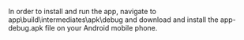 In order to install and run the app, navigate to app\build\intermediates\apk\debug and download and install the app-debug.apk file on your Android mobile phone.
